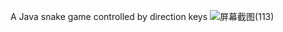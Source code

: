 A Java snake game controlled by direction keys
![屏幕截图(113)](https://github.com/user-attachments/assets/17211dfb-0841-4ba0-b0e9-4a17cd721e3d)
